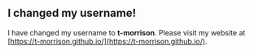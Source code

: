 ## I changed my username!

I have changed my username to **t-morrison**. Please visit my website at [https://t-morrison.github.io/](https://t-morrison.github.io/).
